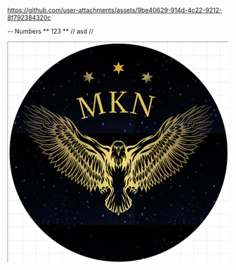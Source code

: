 
https://github.com/user-attachments/assets/9be40629-914d-4c22-9212-8f792384320c

-- Numbers 
** 123 **
// asd //

<img src="Screenshot 2025-05-04 141439.png" alt="Dashboard UI" width="600"/>
